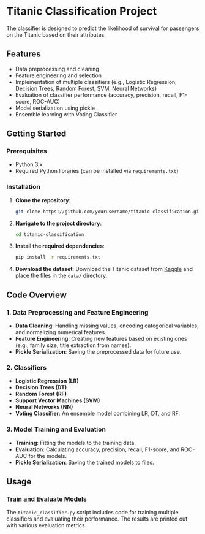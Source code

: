 # Titanic Classification Project

The classifier is designed to predict the likelihood of survival for passengers on the Titanic based on their attributes.

## Features

- Data preprocessing and cleaning
- Feature engineering and selection
- Implementation of multiple classifiers (e.g., Logistic Regression, Decision Trees, Random Forest, SVM, Neural Networks)
- Evaluation of classifier performance (accuracy, precision, recall, F1-score, ROC-AUC)
- Model serialization using pickle
- Ensemble learning with Voting Classifier

## Getting Started

### Prerequisites

- Python 3.x
- Required Python libraries (can be installed via `requirements.txt`)

### Installation

1. **Clone the repository**:
    ```bash
    git clone https://github.com/yourusername/titanic-classification.git
    ```

2. **Navigate to the project directory**:
    ```bash
    cd titanic-classification
    ```

3. **Install the required dependencies**:
    ```bash
    pip install -r requirements.txt
    ```

4. **Download the dataset**:
    Download the Titanic dataset from [Kaggle](https://www.kaggle.com/c/titanic/data) and place the files in the `data/` directory.

## Code Overview

### 1. Data Preprocessing and Feature Engineering

- **Data Cleaning**: Handling missing values, encoding categorical variables, and normalizing numerical features.
- **Feature Engineering**: Creating new features based on existing ones (e.g., family size, title extraction from names).
- **Pickle Serialization**: Saving the preprocessed data for future use.

### 2. Classifiers

- **Logistic Regression (LR)**
- **Decision Trees (DT)**
- **Random Forest (RF)**
- **Support Vector Machines (SVM)**
- **Neural Networks (NN)**
- **Voting Classifier**: An ensemble model combining LR, DT, and RF.

### 3. Model Training and Evaluation

- **Training**: Fitting the models to the training data.
- **Evaluation**: Calculating accuracy, precision, recall, F1-score, and ROC-AUC for the models.
- **Pickle Serialization**: Saving the trained models to files.

## Usage

### Train and Evaluate Models

The `titanic_classifier.py` script includes code for training multiple classifiers and evaluating their performance. The results are printed out with various evaluation metrics.




